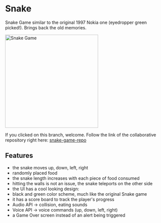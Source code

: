 # Snake
Snake Game similar to the original 1997 Nokia one (eyedropper green picked!). Brings back the old memories.

<p>
  <img src="https://github.com/outshiningthateskimo/Snake/assets/116450427/22a6dada-4a1b-4954-abd6-e95e40896c6a" width="300" alt="Snake Game">
</p>

If you clicked on this branch, welcome. 
Follow the link of the collaborative repository right here: [snake-game-repo](https://github.com/Ahamdan114/snake-game-repo/tree/root)

## Features
- the snake moves up, down, left, right
- randomly placed food
- the snake length increases with each piece of food consumed
- hitting the walls is not an issue, the snake teleports on the other side
- the UI has a cool looking design:
- black and green color scheme, much like the original Snake game
- it has a score board to track the player's progress
- Audio API → collision, eating sounds
- Voice API → voice commands (up, down, left, right)
- a Game Over screen instead of an alert being triggered
  
